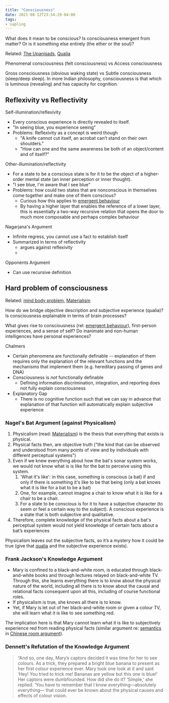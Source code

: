```yaml
---
title: "Consciousness"
date: 2021-08-12T23:54:29-04:00
tags:
- sapling
---
```


What does it mean to be conscious? Is consciousness emergent from matter? Or is it something else entirely (the ether or the soul)?

Related: [The Upanisads](thoughts/The%20Upanisads.md), [Qualia](thoughts/qualia.md)

Phenomenal consciousness (felt consciousness) vs Access consciousness

Gross consciousness (obvious waking state) vs Subtle consciousness (sleep/deep sleep). In more Indian philosophy, consciousness is that which is luminous (revealing) and has capacity for cognition.

## Reflexivity vs Reflectivity
Self-illumination/reflexivity  
- Every conscious experience is directly revealed to itself.  
- "In seeing blue, you experience seeing"
- Problems: Reflexivity as a concept is weird though
	- "A knife cannot cut itself, an acrobat can’t stand on their own shoulders."
	- "How can one and the same awareness be both of an object/content and of itself?"

Other-illumination/reflectivity  
- For a state to be a conscious state is for it to be the object of a higher-order mental state (an inner perception or inner thought).
- "I see blue, I'm aware that I see blue"
- Problems: how could two states that are nonconscious in themselves come together and make one of them conscious?
	- Curious how this applies to [emergent behaviour](thoughts/emergent%20behaviour.md)
	- By having a higher layer that enables the reference of a lower layer, this is essentially a two-way recursive relation that opens the door to much more composable and perhaps complex behaviour

Nagarjana's Argument
- Infinite regress, you cannot use a fact to establish itself
- Summarized in terms of reflectivity
	- argues against reflexivity
	- 
Opponents Argument
- Can use recursive definition

## Hard problem of consciousness
Related: [mind body problem](thoughts/mind%20body%20problem.md), [Materialism](thoughts/Materialism.md)

How do we bridge objective description and subjective experience (qualia)? Is consciousness explainable in terms of brain processes?

What gives rise to consciousness (rel: [emergent behaviour](thoughts/emergent%20behaviour.md)), first-person experiences, and a sense of self? Do inanimate and non-human intelligences have personal experiences?

Chalmers
- Certain phenomena are functionally definable -- explanation of them requires only the explanation of the relevant functions and the mechanisms that implement them (e.g. hereditary passing of genes and DNA)
- Consciousness is *not* functionally definable
	- Defining information discrimination, integration, and reporting does not fully explain consciousness
- Explanatory Gap
	- There is no cognitive function such that we can say in advance that explanation of that function will automatically explain subjective experience

### Nagel's Bat Argument (against Physicalism)
1. Physicalism (read: [Materialism](thoughts/Materialism.md)) is the thesis that everything that exists is physical. 
2. Physical facts then, are objective truth ("the kind that can be observed and understood from many points of view and by individuals with different perceptual systems")
3. Even if we knew everything about how the bat's sonar system works, we would not know what is is like for the bat to perceive using this system.
	1. 'What it's like': in this case, something is conscious (a bat) if and only if there is something it's like to be that being (only a bat knows what it is like for a bat to be a bat)
	2. One, for example, cannot imagine a chair to know what it is like for a chair to be a chair.
	3. For a state to be conscious is for it to have a subjective character (to seem or feel a certain way to the subject). A conscious experience is a state that is both subjective and qualitative.
4. Therefore, complete knowledge of the physical facts about a bat's  perceptual system would not yield knowledge of certain facts about a  bat’s experiences

Physicalism leaves out the subjective facts, so it’s a mystery how it 
could be true (give that [qualia](thoughts/qualia.md) and the subjective experience exists).

### Frank Jackson's Knowledge Argument
- Mary is confined to a black-and-white room, is educated through black-and-white books and through lectures relayed on black-and-white TV. Through this, she learns everything there is to know about the physical nature of the world, including all there is to know about the causal and relational facts consequent upon all this, including of course functional roles.
- If physicalism is true, she knows all there is to know.
- Yet, if Mary is let out of her black-and-white room or given a colour TV, she will learn what it is like to see something red.

The implication here is that Mary cannot learn what it is like to subjectively experience red from reading physical facts (similar argument re: [semantics](thoughts/semantics.md) in [Chinese room argument](thoughts/Chinese%20room%20argument.md)).

### Dennett's Refutation of the Knowledge Argument

> “And so, one day, Mary’s captors decided it was time for her to see colours. As a trick, they prepared a bright blue banana to present as her first colour experience ever. Mary took one look at it and said ‘Hey! You tried to trick me! Bananas are yellow but this one is blue!’ Her captors were dumbfounded. How did she do it? ‘Simple,’ she replied. ‘You have to remember that I know everything—absolutely everything— that could ever be known about the physical causes and effects of colour vision.